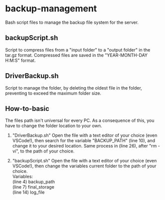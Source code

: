 # backup-management
Bash script files to manage the backup file system for the server.

## backupScript.sh
Script to compress files from a "input folder" to a "output folder" in the tar.gz format.
Compressed files are saved in the "YEAR-MONTH-DAY H:M:S" format.

## DriverBackup.sh
Script to manage the folder, by deleting the oldest file in the folder, preventing to exceed the maximum folder size.

## How-to-basic
The files path isn't universal for every PC. As a consequence of this, you have to change the folder location to your own. 

1. "DriverBackup.sh"
  Open the file with a text editor of your choice (even VSCode!), then search for the variable "BACKUP_PATH" (line 10), and change it to your desired location. Same process in (line 26), after "rm -vi", to the path of your choice.
  
 2. "backupScript.sh"
  Open the file with a text editor of your choice (even VSCode!), then change the variables current folder to the path of your choice.  
  Variables:  
(line 4) backup_path  
(line 7) final_storage  
(line 14) log_file  
  

